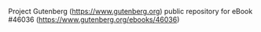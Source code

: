 Project Gutenberg (https://www.gutenberg.org) public repository for eBook #46036 (https://www.gutenberg.org/ebooks/46036)
